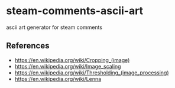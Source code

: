 # steam-comments-ascii-art
ascii art generator for steam comments

## References
- https://en.wikipedia.org/wiki/Cropping_(image)
- https://en.wikipedia.org/wiki/Image_scaling
- https://en.wikipedia.org/wiki/Thresholding_(image_processing)
- https://en.wikipedia.org/wiki/Lenna

